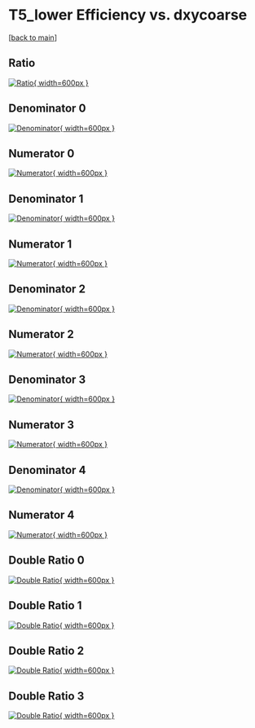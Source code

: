 # T5_lower Efficiency vs. dxycoarse

[[back to main](./)]



## Ratio

[![Ratio](../mtv/var/T5_lower_base_13_-1_eff_dxycoarse.png){ width=600px }](../mtv/var/T5_lower_base_13_-1_eff_dxycoarse.pdf)

## Denominator 0

[![Denominator](../mtv/den/T5_lower_base_13_-1_eff_dxycoarse_den0.png){ width=600px }](../mtv/den/T5_lower_base_13_-1_eff_dxycoarse_den0.pdf)

## Numerator 0

[![Numerator](../mtv/num/T5_lower_base_13_-1_eff_dxycoarse_num0.png){ width=600px }](../mtv/num/T5_lower_base_13_-1_eff_dxycoarse_num0.pdf)

## Denominator 1

[![Denominator](../mtv/den/T5_lower_base_13_-1_eff_dxycoarse_den1.png){ width=600px }](../mtv/den/T5_lower_base_13_-1_eff_dxycoarse_den1.pdf)

## Numerator 1

[![Numerator](../mtv/num/T5_lower_base_13_-1_eff_dxycoarse_num1.png){ width=600px }](../mtv/num/T5_lower_base_13_-1_eff_dxycoarse_num1.pdf)

## Denominator 2

[![Denominator](../mtv/den/T5_lower_base_13_-1_eff_dxycoarse_den2.png){ width=600px }](../mtv/den/T5_lower_base_13_-1_eff_dxycoarse_den2.pdf)

## Numerator 2

[![Numerator](../mtv/num/T5_lower_base_13_-1_eff_dxycoarse_num2.png){ width=600px }](../mtv/num/T5_lower_base_13_-1_eff_dxycoarse_num2.pdf)

## Denominator 3

[![Denominator](../mtv/den/T5_lower_base_13_-1_eff_dxycoarse_den3.png){ width=600px }](../mtv/den/T5_lower_base_13_-1_eff_dxycoarse_den3.pdf)

## Numerator 3

[![Numerator](../mtv/num/T5_lower_base_13_-1_eff_dxycoarse_num3.png){ width=600px }](../mtv/num/T5_lower_base_13_-1_eff_dxycoarse_num3.pdf)

## Denominator 4

[![Denominator](../mtv/den/T5_lower_base_13_-1_eff_dxycoarse_den4.png){ width=600px }](../mtv/den/T5_lower_base_13_-1_eff_dxycoarse_den4.pdf)

## Numerator 4

[![Numerator](../mtv/num/T5_lower_base_13_-1_eff_dxycoarse_num4.png){ width=600px }](../mtv/num/T5_lower_base_13_-1_eff_dxycoarse_num4.pdf)

## Double Ratio 0

[![Double Ratio](../mtv/ratio/T5_lower_base_13_-1_eff_dxycoarse_ratio0.png){ width=600px }](../mtv/ratio/T5_lower_base_13_-1_eff_dxycoarse_ratio0.pdf)

## Double Ratio 1

[![Double Ratio](../mtv/ratio/T5_lower_base_13_-1_eff_dxycoarse_ratio1.png){ width=600px }](../mtv/ratio/T5_lower_base_13_-1_eff_dxycoarse_ratio1.pdf)

## Double Ratio 2

[![Double Ratio](../mtv/ratio/T5_lower_base_13_-1_eff_dxycoarse_ratio2.png){ width=600px }](../mtv/ratio/T5_lower_base_13_-1_eff_dxycoarse_ratio2.pdf)

## Double Ratio 3

[![Double Ratio](../mtv/ratio/T5_lower_base_13_-1_eff_dxycoarse_ratio3.png){ width=600px }](../mtv/ratio/T5_lower_base_13_-1_eff_dxycoarse_ratio3.pdf)

